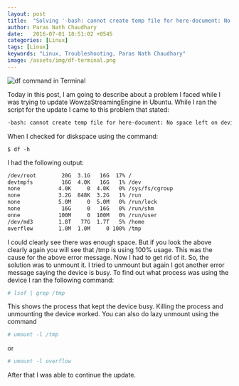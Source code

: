 ```yaml
---
layout: post
title:  "Solving '-bash: cannot create temp file for here-document: No space left on device'"
author: Paras Nath Chaudhary
date:   2016-07-01 18:51:02 +0545
categories: [Linux]
tags: [Linux]
keywords: "Linux, Troubleshooting, Paras Nath Chaudhary"
image: /assets/img/df-terminal.png
---
```

![df command in Terminal ](/blog/assets/img/df-terminal.png)

Today in this post, I am going to describe about a problem I faced while I was trying to update WowzaStreamingEngine in Ubuntu.  While I ran the script for the update I came to this problem that stated:

```bash
-bash: cannot create temp file for here-document: No space left on device
```
<!--more-->
When I checked for diskspace using the command:
```
$ df -h
```
I had the following output:
```bash
/dev/root        20G  3.1G   16G  17% /
devtmpfs         16G  4.0K   16G   1% /dev
none            4.0K     0  4.0K   0% /sys/fs/cgroup
none            3.2G  848K  3.2G   1% /run
none            5.0M     0  5.0M   0% /run/lock
none             16G     0   16G   0% /run/shm
onne            100M     0  100M   0% /run/user
/dev/md3        1.8T   77G  1.7T   5% /home
overflow        1.0M  1.0M     0 100% /tmp
```

I could clearly see there was enough space. But if you look the above clearly again you will see that /tmp is using 100% usage. This was the cause for the above error message. Now I had to get rid of it. So, the solution was to unmount it. I tried to unmount but again I got another error message saying the device is busy. To find out what process was using the device I ran the following command:

```bash
# lsof | grep /tmp
```
This shows the process that kept the device busy. Killing the process and unmounting the device worked. You can also do lazy unmount using the command
```bash
# umount -l /tmp
```
or
```bash
# umount -l overflow
```

After that I was able to continue the update.